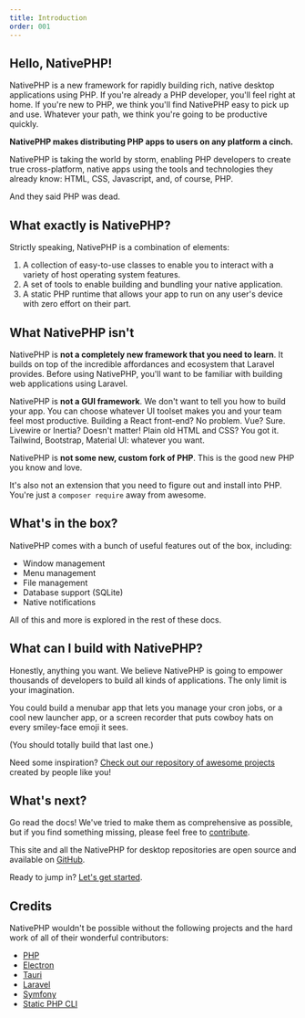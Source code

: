 ```yaml
---
title: Introduction
order: 001
---
```


## Hello, NativePHP!

NativePHP is a new framework for rapidly building rich, native desktop applications using PHP. If you're already a PHP
developer, you'll feel right at home. If you're new to PHP, we think you'll find NativePHP easy to pick up and use.
Whatever your path, we think you're going to be productive quickly.

**NativePHP makes distributing PHP apps to users on any platform a cinch.**

NativePHP is taking the world by storm, enabling PHP developers to create true cross-platform, native apps
using the tools and technologies they already know: HTML, CSS, Javascript, and, of course, PHP.

And they said PHP was dead.

## What exactly is NativePHP?

Strictly speaking, NativePHP is a combination of elements:

1. A collection of easy-to-use classes to enable you to interact with a variety of host operating system features.
2. A set of tools to enable building and bundling your native application.
3. A static PHP runtime that allows your app to run on any user's device with zero effort on their part.

## What NativePHP isn't

NativePHP is **not a completely new framework that you need to learn**. It builds on top of the incredible affordances
and ecosystem that Laravel provides. Before using NativePHP, you'll want to be familiar with building web applications
using Laravel.

NativePHP is **not a GUI framework**. We don't want to tell you how to build your app. You can choose whatever UI toolset
makes you and your team feel most productive. Building a React front-end? No problem. Vue? Sure. Livewire or Inertia?
Doesn't matter! Plain old HTML and CSS? You got it. Tailwind, Bootstrap, Material UI: whatever you want.

NativePHP is **not some new, custom fork of PHP**. This is the good new PHP you know and love.

It's also not an extension that you need to figure out and install into PHP. You're just a `composer require` away from
awesome.

## What's in the box?

NativePHP comes with a bunch of useful features out of the box, including:

- Window management
- Menu management
- File management
- Database support (SQLite)
- Native notifications

All of this and more is explored in the rest of these docs.

## What can I build with NativePHP?

Honestly, anything you want. We believe NativePHP is going to empower thousands of developers to build all kinds of
applications. The only limit is your imagination.

You could build a menubar app that lets you manage your cron jobs, or a cool new launcher app, or a screen recorder
that puts cowboy hats on every smiley-face emoji it sees.

(You should totally build that last one.)

Need some inspiration? [Check out our repository of awesome projects](https://github.com/NativePHP/awesome-nativephp) created by people like you!

## What's next?

Go read the docs! We've tried to make them as comprehensive as possible, but if you find something missing, please
feel free to [contribute](https://github.com/nativephp/nativephp.com).

This site and all the NativePHP for desktop repositories are open source and available on [GitHub](https://github.com/nativephp).

Ready to jump in? [Let's get started](installation).

## Credits

NativePHP wouldn't be possible without the following projects and the hard work of all of their wonderful contributors:

- [PHP](https://php.net)
- [Electron](https://electronjs.org)
- [Tauri](https://tauri.app)
- [Laravel](https://laravel.com)
- [Symfony](https://symfony.com)
- [Static PHP CLI](https://github.com/crazywhalecc/static-php-cli/)
